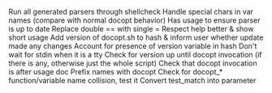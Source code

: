 Run all generated parsers through shellcheck
Handle special chars in var names (compare with normal docopt behavior)
Has usage to ensure parser is up to date
Replace double == with single =
Respect help better & show short usage
Add version of docopt.sh to hash & inform user whether update made any changes
Account for presence of version variable in hash
Don't wait for stdin when it is a tty
Check for version up until docopt invocation (if there is any, otherwise just the whole script)
Check that docopt invocation is after usage doc
Prefix names with docopt
Check for docopt_* function/variable name collision, test it
Convert test_match into parameter
